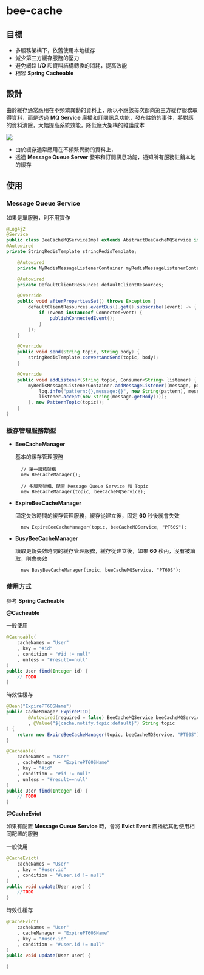 # bee-cache

## 目標

* 多服務架構下，依舊使用本地緩存
* 減少第三方緩存服務的壓力
* 避免網路 __I/O__ 和資料結構轉換的消耗，提高效能
* 相容 __Spring Cacheable__


## 設計

由於緩存通常應用在不頻繁異動的資料上，所以不應該每次都向第三方緩存服務取得資料，而是透過 __MQ Service__ 廣播和訂閱訊息功能，發布註銷的事件，將對應的資料清除，大幅提高系統效能，降低龐大架構的維護成本

![](https://babyblue94520.github.io/bee-cache/images/bee-cache.png)

* 由於緩存通常應用在不頻繁異動的資料上，
* 透過 __Message Queue Server__ 發布和訂閱訊息功能，通知所有服務註銷本地的緩存

## 使用

### Message Queue Service

如果是單服務，則不用實作

```java
@Log4j2
@Service
public class BeeCacheMQServiceImpl extends AbstractBeeCacheMQService implements  InitializingBean {
@Autowired
private StringRedisTemplate stringRedisTemplate;

    @Autowired
    private MyRedisMessageListenerContainer myRedisMessageListenerContainer;

    @Autowired
    private DefaultClientResources defaultClientResources;

    @Override
    public void afterPropertiesSet() throws Exception {
        defaultClientResources.eventBus().get().subscribe((event) -> {
            if (event instanceof ConnectedEvent) {
                publishConnectedEvent();
            }
        });
    }

    @Override
    public void send(String topic, String body) {
        stringRedisTemplate.convertAndSend(topic, body);
    }

    @Override
    public void addListener(String topic, Consumer<String> listener) {
        myRedisMessageListenerContainer.addMessageListener((message, pattern) -> {
            log.info("pattern:{},message:{}", new String(pattern), message);
            listener.accept(new String(message.getBody()));
        }, new PatternTopic(topic));
    }
}
```

### 緩存管理服務類型

* __BeeCacheManager__ 
    
    基本的緩存管理服務

        // 單一服務架構
        new BeeCacheManager();

        // 多服務架構，配置 Message Queue Service 和 Topic
        new BeeCacheManager(topic, beeCacheMQService);
  

* __ExpireBeeCacheManager__

    固定失效時間的緩存管理服務，緩存從建立後，固定 __60__ 秒後就會失效

        new ExpireBeeCacheManager(topic, beeCacheMQService, "PT60S");

* __BusyBeeCacheManager__

    讀取更新失效時間的緩存管理服務，緩存從建立後，如果 __60__ 秒內，沒有被讀取，則會失效

        new BusyBeeCacheManager(topic, beeCacheMQService, "PT60S");


### 使用方式

參考 __Spring Cacheable__

__@Cacheable__

一般使用

```java
@Cacheable(
    cacheNames = "User"
    , key = "#id"
    , condition = "#id != null"
    , unless = "#result==null"
)
public User find(Integer id) {
    // TODO
}
```

時效性緩存


```java
@Bean("ExpirePT60SName")
public CacheManager ExpirePT1D(
        @Autowired(required = false) BeeCacheMQService beeCacheMQService
        , @Value("${cache.notify.topic:default}") String topic
) {
    return new ExpireBeeCacheManager(topic, beeCacheMQService, "PT60S");
}

@Cacheable(
    cacheNames = "User"
    , cacheManager = "ExpirePT60SName"
    , key = "#id"
    , condition = "#id != null"
    , unless = "#result==null"
)
public User find(Integer id) {
    // TODO
}
```

__@CacheEvict__

如果有配置 __Message Queue Service__ 時，會將 __Evict Event__ 廣播給其他使用相同配置的服務


一般使用

```java
@CacheEvict(
    cacheNames = "User"
    , key = "#user.id"
    , condition = "#user.id != null"
)
public void update(User user) {
    //TODO
}
```

時效性緩存

```java
@CacheEvict(
    cacheNames = "User"
    , cacheManager = "ExpirePT60SName"
    , key = "#user.id"
    , condition = "#user.id != null"
)
public void update(User user) {

}
```
